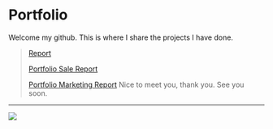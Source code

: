 # Portfolio
<space><space>
Welcome my github. This is where I share the projects I have done.
>
>[Report](https://sites.google.com/view/osadasale/trang-ch%E1%BB%A7)
>
>[Portfolio Sale Report](https://tinyurl.com/huuvinh994)
>
>[Portfolio Marketing Report](https://app.powerbi.com/view?r=eyJrIjoiNWFhODFlNTItZWRjNC00M2RjLWEyN2EtNGZiYzVkZGM3MzY1IiwidCI6IjMzOTcyM2I5LWEyY2QtNGE3MC1iMWNjLTI5Nzc5NzFlYmVmOCIsImMiOjEwfQ%3D%3D)
Nice to meet you, thank you. See you soon.


---
[![](https://visitcount.itsvg.in/api?id=nguyenhuuvinh1994&icon=0&color=0)](https://visitcount.itsvg.in)
